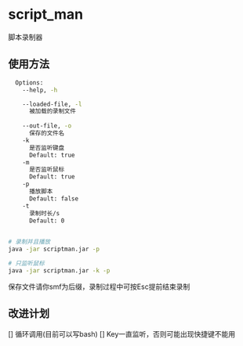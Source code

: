 # script_man

脚本录制器


## 使用方法

```bash
  Options:
    --help, -h

    --loaded-file, -l
      被加载的录制文件
      
    --out-file, -o
      保存的文件名
    -k
      是否监听键盘
      Default: true
    -m
      是否监听鼠标
      Default: true
    -p
      播放脚本
      Default: false
    -t
      录制时长/s
      Default: 0

      
# 录制并且播放
java -jar scriptman.jar -p

# 只监听鼠标
java -jar scriptman.jar -k -p
```

保存文件请你smf为后缀，录制过程中可按Esc提前结束录制

## 改进计划

[] 循环调用(目前可以写bash)
[] Key一直监听，否则可能出现快捷键不能用
